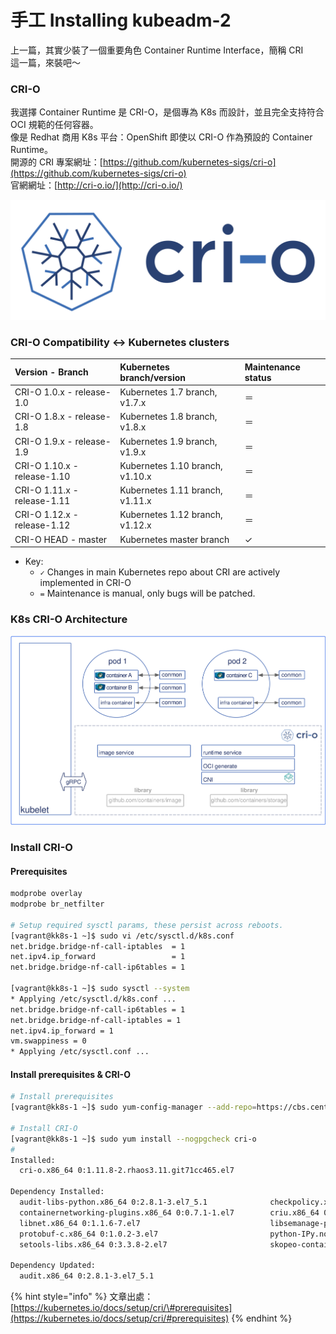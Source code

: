 # 手工 Installing kubeadm-2

上一篇，其實少裝了一個重要角色 Container Runtime Interface，簡稱 CRI  
這一篇，來裝吧～

### CRI-O

我選擇 Container Runtime 是 CRI-O，是個專為 K8s 而設計，並且完全支持符合 OCI 規範的任何容器。  
像是 Redhat 商用 K8s 平台：OpenShift 即使以 CRI-O 作為預設的 Container Runtime。  
開源的 CRI 專案網址：[https://github.com/kubernetes-sigs/cri-o](https://github.com/kubernetes-sigs/cri-o)  
官網網址：[http://cri-o.io/](http://cri-o.io/)

![](.gitbook/assets/cri-o.svg)

### CRI-O  Compatibility &lt;-&gt; Kubernetes clusters

| Version - Branch | Kubernetes branch/version | Maintenance status |
| :--- | :--- | :--- |
| CRI-O 1.0.x - release-1.0 | Kubernetes 1.7 branch, v1.7.x | ＝ |
| CRI-O 1.8.x - release-1.8 | Kubernetes 1.8 branch, v1.8.x | ＝ |
| CRI-O 1.9.x - release-1.9 | Kubernetes 1.9 branch, v1.9.x | ＝ |
| CRI-O 1.10.x - release-1.10 | Kubernetes 1.10 branch, v1.10.x | ＝ |
| CRI-O 1.11.x - release-1.11 | Kubernetes 1.11 branch, v1.11.x | ＝ |
| CRI-O 1.12.x - release-1.12 | Kubernetes 1.12 branch, v1.12.x | ＝ |
| CRI-O HEAD - master | Kubernetes master branch | ✓ |

* Key:
  * `✓` Changes in main Kubernetes repo about CRI are actively implemented in CRI-O
  * `=` Maintenance is manual, only bugs will be patched.

### K8s CRI-O Architecture

![](.gitbook/assets/cri-o-architecture.png)

### Install CRI-O

#### Prerequisites <a id="prerequisites"></a>

```bash
modprobe overlay
modprobe br_netfilter

# Setup required sysctl params, these persist across reboots.
[vagrant@kk8s-1 ~]$ sudo vi /etc/sysctl.d/k8s.conf
net.bridge.bridge-nf-call-iptables  = 1
net.ipv4.ip_forward                 = 1
net.bridge.bridge-nf-call-ip6tables = 1

[vagrant@kk8s-1 ~]$ sudo sysctl --system
* Applying /etc/sysctl.d/k8s.conf ...
net.bridge.bridge-nf-call-ip6tables = 1
net.bridge.bridge-nf-call-iptables = 1
net.ipv4.ip_forward = 1
vm.swappiness = 0
* Applying /etc/sysctl.conf ...
```

#### Install prerequisites & CRI-O

```bash
# Install prerequisites
[vagrant@kk8s-1 ~]$ sudo yum-config-manager --add-repo=https://cbs.centos.org/repos/paas7-crio-311-candidate/x86_64/os/

# Install CRI-O
[vagrant@kk8s-1 ~]$ sudo yum install --nogpgcheck cri-o
#
Installed:
  cri-o.x86_64 0:1.11.8-2.rhaos3.11.git71cc465.el7

Dependency Installed:
  audit-libs-python.x86_64 0:2.8.1-3.el7_5.1              checkpolicy.x86_64 0:2.5-6.el7                                       container-selinux.noarch 2:2.68-1.el7
  containernetworking-plugins.x86_64 0:0.7.1-1.el7        criu.x86_64 0:3.5-4.el7                                              libcgroup.x86_64 0:0.41-15.el7
  libnet.x86_64 0:1.1.6-7.el7                             libsemanage-python.x86_64 0:2.5-11.el7                               policycoreutils-python.x86_64 0:2.5-22.el7
  protobuf-c.x86_64 0:1.0.2-3.el7                         python-IPy.noarch 0:0.75-6.el7                                       runc.x86_64 0:1.0.0-52.dev.git70ca035.el7_5
  setools-libs.x86_64 0:3.3.8-2.el7                       skopeo-containers.x86_64 1:0.1.31-1.dev.gitae64ff7.el7.centos

Dependency Updated:
  audit.x86_64 0:2.8.1-3.el7_5.1                                                        audit-libs.x86_64 0:2.8.1-3.el7_5.1

```



{% hint style="info" %}
文章出處：  
[https://kubernetes.io/docs/setup/cri/\#prerequisites](https://kubernetes.io/docs/setup/cri/#prerequisites)
{% endhint %}


